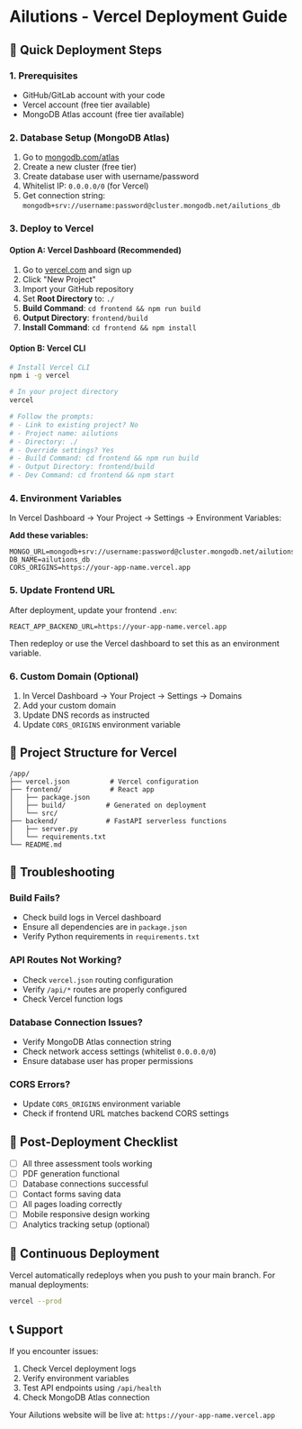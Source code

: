 # Ailutions - Vercel Deployment Guide

## 🚀 Quick Deployment Steps

### 1. Prerequisites
- GitHub/GitLab account with your code
- Vercel account (free tier available)
- MongoDB Atlas account (free tier available)

### 2. Database Setup (MongoDB Atlas)
1. Go to [mongodb.com/atlas](https://www.mongodb.com/atlas)
2. Create a new cluster (free tier)
3. Create database user with username/password
4. Whitelist IP: `0.0.0.0/0` (for Vercel)
5. Get connection string: `mongodb+srv://username:password@cluster.mongodb.net/ailutions_db`

### 3. Deploy to Vercel

#### Option A: Vercel Dashboard (Recommended)
1. Go to [vercel.com](https://vercel.com) and sign up
2. Click "New Project"
3. Import your GitHub repository
4. Set **Root Directory** to: `./`
5. **Build Command**: `cd frontend && npm run build`
6. **Output Directory**: `frontend/build`
7. **Install Command**: `cd frontend && npm install`

#### Option B: Vercel CLI
```bash
# Install Vercel CLI
npm i -g vercel

# In your project directory
vercel

# Follow the prompts:
# - Link to existing project? No
# - Project name: ailutions
# - Directory: ./
# - Override settings? Yes
# - Build Command: cd frontend && npm run build
# - Output Directory: frontend/build
# - Dev Command: cd frontend && npm start
```

### 4. Environment Variables
In Vercel Dashboard → Your Project → Settings → Environment Variables:

**Add these variables:**
```
MONGO_URL=mongodb+srv://username:password@cluster.mongodb.net/ailutions_db
DB_NAME=ailutions_db
CORS_ORIGINS=https://your-app-name.vercel.app
```

### 5. Update Frontend URL
After deployment, update your frontend `.env`:
```
REACT_APP_BACKEND_URL=https://your-app-name.vercel.app
```

Then redeploy or use the Vercel dashboard to set this as an environment variable.

### 6. Custom Domain (Optional)
1. In Vercel Dashboard → Your Project → Settings → Domains
2. Add your custom domain
3. Update DNS records as instructed
4. Update `CORS_ORIGINS` environment variable

## 🔧 Project Structure for Vercel
```
/app/
├── vercel.json          # Vercel configuration
├── frontend/            # React app
│   ├── package.json
│   ├── build/          # Generated on deployment
│   └── src/
├── backend/            # FastAPI serverless functions
│   ├── server.py
│   └── requirements.txt
└── README.md
```

## 🐛 Troubleshooting

### Build Fails?
- Check build logs in Vercel dashboard
- Ensure all dependencies are in `package.json`
- Verify Python requirements in `requirements.txt`

### API Routes Not Working?
- Check `vercel.json` routing configuration
- Verify `/api/*` routes are properly configured
- Check Vercel function logs

### Database Connection Issues?
- Verify MongoDB Atlas connection string
- Check network access settings (whitelist `0.0.0.0/0`)
- Ensure database user has proper permissions

### CORS Errors?
- Update `CORS_ORIGINS` environment variable
- Check if frontend URL matches backend CORS settings

## 📝 Post-Deployment Checklist
- [ ] All three assessment tools working
- [ ] PDF generation functional  
- [ ] Database connections successful
- [ ] Contact forms saving data
- [ ] All pages loading correctly
- [ ] Mobile responsive design working
- [ ] Analytics tracking setup (optional)

## 🔄 Continuous Deployment
Vercel automatically redeploys when you push to your main branch. For manual deployments:

```bash
vercel --prod
```

## 📞 Support
If you encounter issues:
1. Check Vercel deployment logs
2. Verify environment variables
3. Test API endpoints using `/api/health`
4. Check MongoDB Atlas connection

Your Ailutions website will be live at: `https://your-app-name.vercel.app`